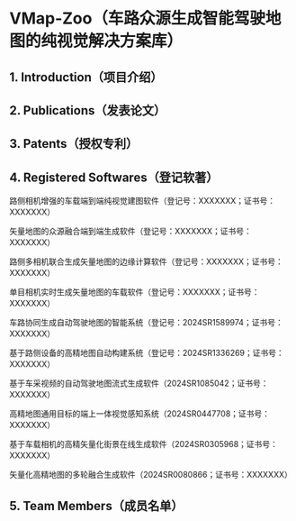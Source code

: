# VMap-Zoo（车路众源生成智能驾驶地图的纯视觉解决方案库）

## 1. Introduction（项目介绍）

## 2. Publications（发表论文）

## 3. Patents（授权专利）

## 4. Registered Softwares（登记软著）

路侧相机增强的车载端到端纯视觉建图软件（登记号：XXXXXXX；证书号：XXXXXXX）

矢量地图的众源融合端到端生成软件（登记号：XXXXXXX；证书号：XXXXXXX）

路侧多相机联合生成矢量地图的边缘计算软件（登记号：XXXXXXX；证书号：XXXXXXX）

单目相机实时生成矢量地图的车载软件（登记号：XXXXXXX；证书号：XXXXXXX）

车路协同生成自动驾驶地图的智能系统（登记号：2024SR1589974；证书号：XXXXXXX）
	
基于路侧设备的高精地图自动构建系统（登记号：2024SR1336269；证书号：XXXXXXX）
	
基于车采视频的自动驾驶地图流式生成软件（2024SR1085042；证书号：XXXXXXX）

高精地图通用目标的端上一体视觉感知系统（2024SR0447708；证书号：XXXXXXX）
	
基于车载相机的高精矢量化街景在线生成软件（2024SR0305968；证书号：XXXXXXX）
	
矢量化高精地图的多轮融合生成软件（2024SR0080866；证书号：XXXXXXX）

## 5. Team Members（成员名单）

